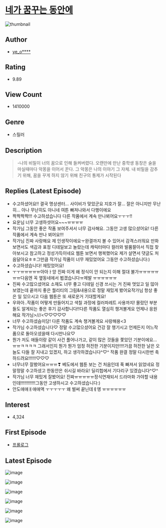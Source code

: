 # [네가 꿈꾸는 동안에](https://comic.naver.com/bestChallenge/list?titleId=708371)
![thumbnail](https://image-comic.pstatic.net/user_contents_data/challenge_comic/2018/05/28/316212/thumbnail_202x164a1e85818_898c_4bfc_b80b_4504e7d58adc_00002811.JPEG)

## Author
- [ye_o****](https://comic.naver.com/artistTitle?id=316212)

## Rating
- 9.89

## View Count
- 1410000

## Genre
- 스릴러

## Description
> -나의 비밀이 너의 꿈으로 인해 들켜버렸다. 오랜만에 만난 중학생 동창은 술을 마실때마다 악몽을 이어서 꾼다. 그 악몽은 나의 이야기 그 자체. 내 비밀을 감추기 위해, 꿈을 꾸게 하지 않기 위해 친구의 통제가 시작된다

## Replies (Latest Episode)
- 수고하셨어요!! 결국 명상센터... 사이비가 맞았군요 지호가 잘... 잘은 아니지만 무난히... 아나 무난히도 아니네 여튼 빠져나와서 다행이에요
- 짝짝짝짝!!! 수고하셨습니다 다른 작품에서 계속 만나뵈어요ㅜㅜㅜ!!
- 요운님 너무 고생하셧어요~~~ㅠㅠㅠㅠ
- 작가님 그동안 좋은 작품 보여주셔서 너무 감사해요. 그동안 고생 많으셨어요! 다른 작품에서 계속 만나 뵈어요!!!
- 작가님 진짜 사랑해요 제 인생작이에요ㅜ완결까지 볼 수 있어서 감격스러워요 만화보면서도 색감과 표정 디테일보고 놀랐는데 캐릭터마다 컬러와 발품팔아서 직접 찾아보시고 참고하고 정성가득이네요 웹툰 보면서 행복했어요 제가 살면서 댓글도 처음달아요ㅎㅎ그만큼 작가님 작품이 너무 재밌었어요 그동안 수고하셨습니다:)
- 수고하셨습니다! 재밌었어요!
- ㅜㅜㅠㅠㅠㅠㅠ아아ㅏ앙 진짜 이게 왜 정식이 안 되는지 이해 절대 불가ㅠㅠㅠㅠㅠㅠㅠ다음엔 꼭 옆동네에서 뵙겠습니다ㅠ제발 ㅠㅠㅠㅠㅠㅠ
- 진짜 수고많으셨어요 소재도 너무 좋고 디테일 신경 쓰시는 거 진짜 멋있고 일 많아 보였는데 끝까지 좋은 퀄리티의 그림&내용으로 정말 재밌게 봤어요작가님 항상 좋은 일 있으시고 다음 웹툰은 또 새로운거 기대할게요!
- 우와아..작품이 어떻게 만들어지고 색칠 과정에 컬러파레트 사용까지! 몰랐던 부분들도 알게되는 좋은 후기 감사합니다!!다른 작품도 열심히 챙겨볼게요 언제나 응원해요 작가님>///<♡♡♡♡♡
- 너무 수고하셨슴미당! 다른 작품도 계속 챙겨볼게요 사랑해용<3
- 작가님 수고하셨습니다♡ 정말 수고많으셨어요 건강 잘 챙기시고 언제든지 어느작품으로 돌아오셨을때 다시만나요♡
- 뭔가 저도 애들이랑 같이 사건 풀어나가고, 같이 많은 것들을 쫓았던 기분이에요...ㅠㅠㅋㅋㅋㅋ 그래서인지 뭔가 뭔가 엄청 허전한 기분이지만!!!!가끔 허전한 날은 오늘도 다들 잘 지내고 있겠지, 하고 생각하겠습니다^♡^ 작품 완결 정말 다시한번 축하드려요!!!!!!♡♡♡
- 너무너무 잘봤어요ㅠㅠㅠ❣ 베도에서 웹툰 보는 건 처음인데 푹 빠져서 읽었네요 정말정말 수고하셨고 한동안은 쉬시길 바라요! 딜리헙에서 기다리구 있겠습니다^♡^
- 작가님 너무 재밌게 잘봤어요! 진짜ㅠㅠㅠㅠㅠ정식연재되서 드라마화 가야할 내용인데!!!!!!!!!!!!그동안 고생하시고 수고하셨습니다:)
- 안도애애ㅐ애애액 ㅜㅜㅜㅜㅜ 왜 벌써 끝닌데ㅔ엥 ㅠㅠㅠㅠㅠㅠ

## Interest
- 4,324

## First Episode
- [프롤로그](https://comic.naver.com/bestChallenge/detail?titleId=708371&no=1)

## Latest Episode
![image](https://image-comic.pstatic.net/user_contents_data/challenge_comic/2019/10/10/316212/upload_3487587348746757424.jpeg)

![image](https://image-comic.pstatic.net/user_contents_data/challenge_comic/2019/10/10/316212/upload_4121694374758801972.jpeg)

![image](https://image-comic.pstatic.net/user_contents_data/challenge_comic/2019/10/10/316212/upload_3486403166049808995.jpeg)

![image](https://image-comic.pstatic.net/user_contents_data/challenge_comic/2019/10/10/316212/upload_3691034580785247841.jpeg)

![image](https://image-comic.pstatic.net/user_contents_data/challenge_comic/2019/10/10/316212/upload_3473179336249849655.jpeg)

![image](https://image-comic.pstatic.net/user_contents_data/challenge_comic/2019/10/10/316212/upload_3832897775773889122.jpeg)
